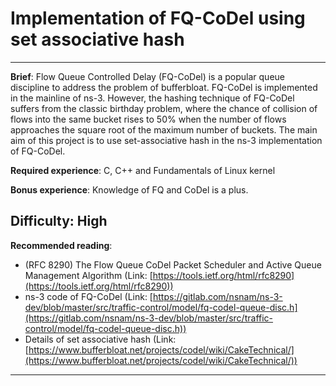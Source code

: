 # Implementation of FQ-CoDel using set associative hash
---
**Brief**: Flow Queue Controlled Delay (FQ-CoDel) is a popular queue discipline to address the
problem of bufferbloat. FQ-CoDel is implemented in the mainline of ns-3. However, the
hashing technique of FQ-CoDel suffers from the classic birthday problem, where the chance
of collision of flows into the same bucket rises to 50% when the number of flows approaches
the square root of the maximum number of buckets. The main aim of this project is to use
set-associative hash in the ns-3 implementation of FQ-CoDel.

**Required experience**: C, C++ and Fundamentals of Linux kernel

**Bonus experience**: Knowledge of FQ and CoDel is a plus.

**Difficulty**: High
---
**Recommended reading**:
* (RFC 8290) The Flow Queue CoDel Packet Scheduler and Active Queue Management Algorithm (Link: [https://tools.ietf.org/html/rfc8290](https://tools.ietf.org/html/rfc8290))
* ns-3 code of FQ-CoDel (Link: [https://gitlab.com/nsnam/ns-3-dev/blob/master/src/traffic-control/model/fq-codel-queue-disc.h](https://gitlab.com/nsnam/ns-3-dev/blob/master/src/traffic-control/model/fq-codel-queue-disc.h))
* Details of set associative hash (Link: [https://www.bufferbloat.net/projects/codel/wiki/CakeTechnical/](https://www.bufferbloat.net/projects/codel/wiki/CakeTechnical/))
---
